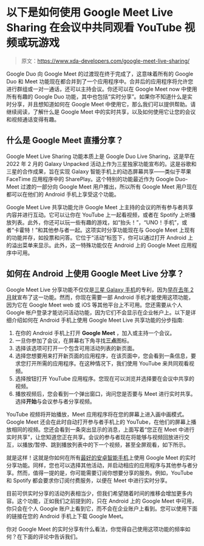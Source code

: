 # 以下是如何使用 Google Meet Live Sharing 在会议中共同观看 YouTube 视频或玩游戏

> 原文：<https://www.xda-developers.com/google-meet-live-sharing/>

Google Duo 向 Google Meet 的过渡现在终于完成了，这意味着所有的 Google Duo 和 Meet 功能现在都合并到了一个应用程序中。合并后的应用程序将允许您进行群组或一对一通话，还可以主持会议。你还可以在 Google Meet now 中使用所有有趣的 Google Duo 功能，其中也包括“实时分享”。如果你不知道什么是实时分享，并且想知道如何在 Google Meet 中使用它，那么我们可以提供帮助。请继续阅读，了解什么是 Google Meet 中的实时共享，以及如何使用它让您的会议和视频通话变得有趣。

## 什么是 Google Meet 直播分享？

Google Meet Live Sharing 功能本质上是 Google Duo Live Sharing，这是早在 2022 年 2 月的 Galaxy Unpacked 活动上作为三星独家功能宣布的。这是谷歌和三星的合作成果，旨在实现 Galaxy 智能手机上的动态屏幕共享——类似于苹果 FaceTime 应用程序中的 SharePlay。这个特别的功能最近作为 Google Duo-Meet 过渡的一部分向 Google Meet 用户推出，所以所有 Google Meet 用户现在都可以在他们的 Android 手机上享受这个功能。

Google Meet Live 共享功能允许 Google Meet 上主持的会议的所有参与者共享内容并进行互动。它可以让你在 YouTube 上一起看视频，或者在 Spotify 上听播放列表。此外，你还可以玩一些有趣的游戏，如“抬头！”，“UNO！手机”，或者“卡霍特！”和其他参与者一起。这项实时分享功能现在与 Google Meet 上现有的功能并存，如投票和问答。它位于“活动”标签下，你可以通过打开 Android 上的溢出菜单来显示。此外，这一特殊功能仅在 Android 上的 Google Meet 应用程序中可用。

## 如何在 Android 上使用 Google Meet Live 分享？

Google Meet Live 分享功能不仅仅是[三星 Galaxy 手机](https://www.xda-developers.com/best-samsung-phones/)的专利，因为[早在去年 2 月](https://www.xda-developers.com/google-duo-live-sharing-youtube-previews-messages-samsung-galaxy-s22-series/)就宣布了这一功能。然而，你现在需要一部 Android 手机才能使用这项功能，因为它在 Google Meet web 或 iOS 等其他平台上不可用。您还需要从个人 Google 帐户登录才能访问活动功能，因为它们不会显示在企业帐户上。以下是详细介绍如何在 Android 手机上使用 Google Meet Live 共享功能的分步指南:

1.  在你的 Android 手机上打开 **Google Meet** ，加入或主持一个会议。
2.  一旦你参加了会议，在屏幕右下角寻找**三点**图标。
3.  选择该选项可打开一个包含可用活动列表的新页面。
4.  选择您想要用来打开新页面的应用程序，在该页面中，您会看到一条信息，要求您打开所需的应用程序。在这种情况下，我们使用 YouTube 来共同观看视频。
5.  选择按钮打开 YouTube 应用程序。您现在可以浏览并选择要在会议中共享的视频。
6.  播放视频后，您会看到一个弹出窗口，询问您是否要与 Meet 进行实时共享。选择**开始**与会议参与者分享视频。

YouTube 视频将开始播放，Meet 应用程序将在您的屏幕上进入画中画模式。Google Meet 还会在此时自动打开参与者手机上的 YouTube，在他们的屏幕上播放相同的视频。您还会看到一条突出显示的消息，上面写着“您正在 Meet 中进行实时共享”，让您知道您正在共享。会议的参与者现在将能够与视频回放进行交互，以播放/暂停、跳到播放列表中的下一个视频，甚至全屏观看，如下所示。

就是这样！这就是你如何在所有[最好的安卓智能手机](https://www.xda-developers.com/best-phones/)上使用 Google Meet 的实时分享功能。同样，您也可以选择其他活动，并启动相应的应用程序与其他参与者分享。然而，值得一提的是，你可能需要订阅你想要分享的服务。例如，YouTube 和 Spotify 都会要求你订阅付费服务，以便在 Meet 中进行实时分享。

目前可供实时分享的活动列表相当少，但我们希望随着时间的推移会增加更多内容。这个功能，正如我们之前提到的，只在 Android 上的 Google Meet 中可用，你只会在个人 Google 账户上看到它，而不会在企业账户上看到。您可以使用下面的链接在您的 Android 手机上下载 Google Meet。

你对 Google Meet 的实时分享有什么看法，你觉得自己使用这项功能的频率如何？在下面的评论中告诉我们。